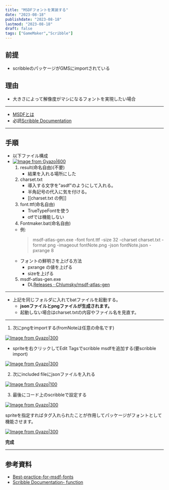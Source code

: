 ```yaml
---
title: "MSDFフォントを実装する"
date: "2023-08-18"
publishdate: "2023-08-18"
lastmod: "2023-08-18"
draft: false
tags: ["GameMaker","Scribble"]
---
```


## 前提
- scribbleのパッケージがGMSにimportされている
## 理由
- 大きさによって解像度がマシになるフォントを実現したい場合
---
- [MSDFとは](https://github.com/Chlumsky/msdfgen)
- 必読[Scribble Documentation](https://www.jujuadams.com/Scribble/#/latest/msdf-fonts)
---
## 手順
- 以下ファイル構成
- [![Image from Gyazo|600](https://i.gyazo.com/ba206db4399a45919d97e18914e32bfd.png)](https://gyazo.com/ba206db4399a45919d97e18914e32bfd)
	1. result(命名自由)(不要)
		- 結果を入れる場所にした
	2. charset.txt
		- 導入する文字を"asdf"のようにして入れる。
		- 半角記号の代入に気を付ける。
		- [[charset.txt の例]]
	3. font.ttf(命名自由)
		- TrueTypeFontを使う 
		- otfでは機能しない
	4. Fontmaker.bat(命名自由)
	- 例:
		> msdf-atlas-gen.exe -font font.ttf -size 32 -charset charset.txt -format png -imageout fontNote.png -json fontNote.json -pxrange 8
	- フォントの鮮明さを上げる方法
		- pxrange の値を上げる
		- sizeを上げる
	5. msdf-atlas-gen.exe
		- DL[Releases · Chlumsky/msdf-atlas-gen](https://github.com/Chlumsky/msdf-atlas-gen/releases)

---

- 上記を同じフォルダに入れてbatファイルを起動する。
	- **jsonファイルとpngファイルが生成されます。**
	- 起動しない場合はcharset.txtの内容やファイル名を見直す。

---

1. 次にpngをimportする(fromNoteは任意の命名です)

[![Image from Gyazo|300](https://i.gyazo.com/223f073b4d10116da7cb2c144303e754.png)](https://gyazo.com/223f073b4d10116da7cb2c144303e754)

- spriteを右クリックしてEdit Tagsでscribble msdfを追加する(要scribble import)

[![Image from Gyazo|300](https://i.gyazo.com/373ad87b41e3af980f8f8ed1e189c944.png)](https://gyazo.com/373ad87b41e3af980f8f8ed1e189c944)

2. 次にincluded fileにjsonファイルを入れる

[![Image from Gyazo|100](https://i.gyazo.com/5808773f368bfdc84368894711fa2c82.png)](https://gyazo.com/5808773f368bfdc84368894711fa2c82)

3. 最後にコード上のscribbleで設定する

[![Image from Gyazo|300](https://i.gyazo.com/05286962e49bb01551c7ebac1b71e4b4.png)](https://gyazo.com/05286962e49bb01551c7ebac1b71e4b4)

spriteを指定すればタグ入れられたことが作用してパッケージがフォントとして機能させます。

[![Image from Gyazo|300](https://i.gyazo.com/bd5834903e895bde034448df16b10696.png)](https://gyazo.com/bd5834903e895bde034448df16b10696)

**完成**

---
## 参考資料
- [Best-practice-for-msdf-fonts](https://www.jujuadams.com/Scribble/#/latest/msdf-fonts?id=best-practice-for-msdf-fonts)
- [Scribble Documentation- function](https://www.jujuadams.com/Scribble/#/latest/scribble-methods?id=msdf)
